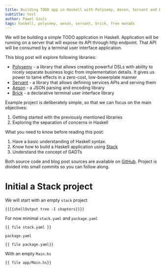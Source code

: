 ```yaml
---
title: Building TODO app in Haskell with Polysemy, Aeson, Servant and Brick
subtitle: test
author: Pawel Szulc
tags: haskell, polysemy, aeson, servant, brick, free monads
---
```


We will be building a simple TODO application in Haskell. Application will be running on a server that will expose its API through http endpoint. That API will be consumed by a terminal user interface application.

This blog post will explore following libraries:

* [Polysemy](http://hackage.haskell.org/package/polysemy) - a library that allows creating powerful DSLs with ability to nicely separate business logic from implementation details. It gives us power to tame effects in a zero-cost, low-bowerplate manner
* [Servant]([https://hackage.haskell.org/package/servant]) - a library that allows defininig services APIs and serving them
* [Aeson](http://hackage.haskell.org/package/aeson) - a JSON parsing and encoding library
* [Brick](https://hackage.haskell.org/package/brick) - a declarative terminal user interface library

Example project is deliberately simple, so that we can focus on the main objectives:

1. Getting started with the previously mentioned libraries
2. Exploring the separation of concerns in Haskell

What you need to know before reading this post:

1. Have a basic understanding of Haskell syntax.
2. Know how to build a Haskell application using [Stack](https://docs.haskellstack.org/en/stable/README/)
3. Understand the concept of GADTs

Both source code and blog post sources are available on [GitHub](https://github.com/rabbitonweb/bp-servant-polysemy-todo-app). Project is divided into small commits so you can follow along.

# Initial a Stack project

We will start with an empty `stack` project

```
{{{{shellOutput tree -I chapters}}}}
```

For now minimal `stack.yaml` and `package.yaml`

```
{{ file stack.yaml }}
```

`package.yaml`

```
{{ file package.yaml}}
```

With an empty `Main.hs`

```
{{ file app/Main.hs}}
```

<!--  LocalWords:  hs
 -->
